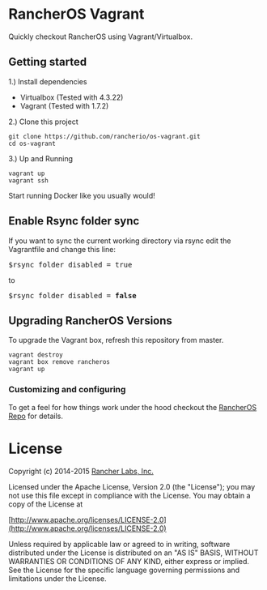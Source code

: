 # RancherOS Vagrant

Quickly checkout RancherOS using Vagrant/Virtualbox.


## Getting started
1.) Install dependencies

* Virtualbox (Tested with 4.3.22)
* Vagrant (Tested with 1.7.2)

2.) Clone this project

```
git clone https://github.com/rancherio/os-vagrant.git
cd os-vagrant
```

3.) Up and Running

```
vagrant up
vagrant ssh
```

Start running Docker like you usually would!

## Enable Rsync folder sync
If you want to sync the current working directory via rsync edit the Vagrantfile and change this line:

<pre>$rsync_folder_disabled = true</pre>

to

<pre>
$rsync_folder_disabled = <b>false</b>
</pre>
## Upgrading RancherOS Versions

To upgrade the Vagrant box, refresh this repository from master.

```
vagrant destroy
vagrant box remove rancheros
vagrant up
```


### Customizing and configuring


To get a feel for how things work under the hood checkout the 
[RancherOS Repo](https://github.com/rancherio/os) for details.

# License
Copyright (c) 2014-2015 [Rancher Labs, Inc.](http://rancher.com)

Licensed under the Apache License, Version 2.0 (the "License");
you may not use this file except in compliance with the License.
You may obtain a copy of the License at

[http://www.apache.org/licenses/LICENSE-2.0](http://www.apache.org/licenses/LICENSE-2.0)

Unless required by applicable law or agreed to in writing, software
distributed under the License is distributed on an "AS IS" BASIS,
WITHOUT WARRANTIES OR CONDITIONS OF ANY KIND, either express or implied.
See the License for the specific language governing permissions and
limitations under the License.

